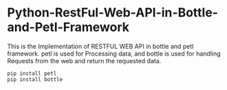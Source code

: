# Python-RestFul-Web-API-in-Bottle-and-Petl-Framework
This is the Implementation of RESTFUL WEB API in bottle and petl framework. 
petl is used for Processing data, and bottle is used for handling Requests from the web and return the requested data. 

```
pip install petl
pip install bottle
```



